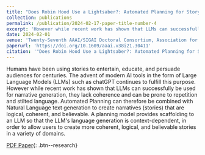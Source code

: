 ```yaml
---
title: "Does Robin Hood Use a Lightsaber?: Automated Planning for Storytelling"
collection: publications
permalink: /publication/2024-02-17-paper-title-number-4
excerpt: 'However while recent work has shown that LLMs can successfully be used for narrative generation, they lack coherence and can be prone to repetition and stilted language. Automated Planning can therefore be combined with Natural Language text generation to create narratives (stories) that are logical, coherent, and believable.'
date: 2024-02-01
venue: 'Twenty-Seventh AAAI/SIGAI Doctoral Consortium, Association for the Advancement of Artificial Intelligence (AAAI) '
paperurl: 'https://doi.org/10.1609/aaai.v38i21.30411'
citation: '"Does Robin Hood Use a Lightsaber?: Automated Planning for Storytelling",Twenty-Seventh AAAI/SIGAI Doctoral Consortium, Association for the Advancement of Artificial Intelligence (AAAI), Nisha Simon, February 2024, pp 1–2.'
---
```


Humans have been using stories to entertain, educate, and persuade audiences for centuries. The advent of modern AI tools in the form of Large Language Models (LLMs) such as chatGPT continues to fulfill this purpose. However while recent work has shown that LLMs can successfully be used for narrative generation, they lack coherence and can be prone to repetition and stilted language. Automated Planning can therefore be combined with Natural Language text generation to create narratives (stories) that are logical, coherent, and believable. A planning model provides scaffolding to an LLM so that the LLM's language generation is context-dependent, in order to allow users to create more coherent, logical, and believable stories in a variety of domains.

[PDF Paper](/files/AAAI_2024_paper_Robin_Hood_lightsaber.pdf){: .btn--research}
